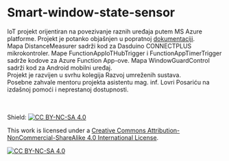 # Smart-window-state-sensor
IoT projekt orijentiran na povezivanje raznih uređaja putem MS Azure platforme. Projekt je potanko objašnjen u popratnoj [dokumentaciji](https://github.com/JakovBegovic/Smart-window-state-sensor/blob/fbfe17b8287efa9b0b07b6cf3d2275047245591d/Dokumenti/Smart%20Window%20State%20Sensor%20-%20dokumentacija.pdf).
<br>
Mapa DistanceMeasurer sadrži kod za Dasduino CONNECTPLUS mikrokontroler. Mape FunctionAppIoTHubTrigger i FunctionAppTimerTrigger sadrže kodove za Azure Function App-ove. Mapa WindowGuardControl sadrži kod za Android mobilni uređaj. <br>
Projekt je razvijen u svrhu kolegija Razvoj umreženih sustava.<br>
Posebne zahvale mentoru projekta asistentu mag. inf. Lovri Posariću na izdašnoj pomoći i neprestanoj dostupnosti.

<br><br>
Shield: [![CC BY-NC-SA 4.0][cc-by-nc-sa-shield]][cc-by-nc-sa]

This work is licensed under a
[Creative Commons Attribution-NonCommercial-ShareAlike 4.0 International License][cc-by-nc-sa].

[![CC BY-NC-SA 4.0][cc-by-nc-sa-image]][cc-by-nc-sa]

[cc-by-nc-sa]: http://creativecommons.org/licenses/by-nc-sa/4.0/
[cc-by-nc-sa-image]: https://licensebuttons.net/l/by-nc-sa/4.0/88x31.png
[cc-by-nc-sa-shield]: https://img.shields.io/badge/License-CC%20BY--NC--SA%204.0-lightgrey.svg
